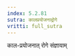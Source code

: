 ```yaml
---
index: 5.2.81
sutra: कालप्रयोजनाद्रोगे
vritti: full_sutra
---
```


काल-प्रयोजनात् रोगे संज्ञायाम्   